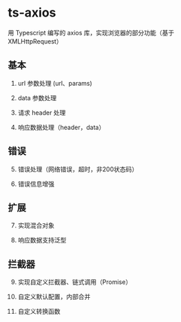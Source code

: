 # ts-axios

用 Typescript 编写的 axios 库，实现浏览器的部分功能（基于 XMLHttpRequest）

## 基本

1. url 参数处理 (url、params)

2. data 参数处理

3. 请求 header 处理

4. 响应数据处理（header，data）

## 错误

5. 错误处理（网络错误，超时，非200状态码）

6. 错误信息增强

## 扩展

7. 实现混合对象

8. 响应数据支持泛型

## 拦截器

9. 实现自定义拦截器、链式调用（Promise）

10. 自定义默认配置，内部合并

11. 自定义转换函数

